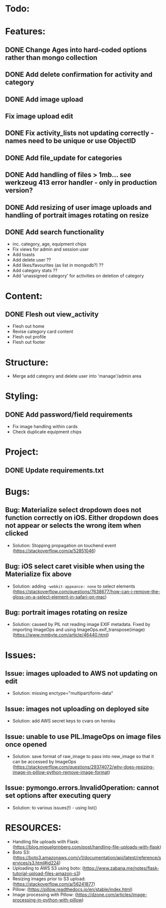 # Todo:

# Features:

## DONE Change Ages into hard-coded options rather than mongo collection
## DONE Add delete confirmation for activity and category
## DONE Add image upload
## Fix image upload edit
## DONE Fix activity_lists not updating correctly - names need to be unique or use ObjectID
## DONE Add file_update for categories
## DONE Add handling of files > 1mb... see werkzeug 413 error handler - only in production version?
## DONE Add resizing of user image uploads and handling of portrait images rotating on resize
## DONE Add search functionality
  - inc. category, age, equipment chips
- Fix views for admin and session user
- Add toasts
- Add delete user ??
- Add likes/favourites (as list in mongodb?) ??
- Add category stats ??
- Add 'unassigned category' for activities on deletion of category


# Content:

## DONE Flesh out view_activity
- Flesh out home
- Revise category card content
- Flesh out profile
- Flesh out footer

# Structure:

- Merge add category and delete user into 'manage'/admin area

# Styling:

## DONE Add password/field requirements
- Fix image handling within cards
- Check duplicate equipment chips

# Project:

## DONE Update requirements.txt




# Bugs:

## Bug: Materialize select dropdown does not function correctly on iOS. Either dropdown does not appear or selects the wrong item when clicked
- Solution: Stopping propagation on touchend event (https://stackoverflow.com/a/52851046)

## Bug: iOS select caret visible when using the Materialize fix above
- Solution: adding `-webkit-appeance: none` to select elements (https://stackoverflow.com/questions/7638677/how-can-i-remove-the-gloss-on-a-select-element-in-safari-on-mac)

## Bug: portrait images rotating on resize
- Solution: caused by PIL not reading image EXIF metadata. Fixed by importing ImageOps and using ImageOps.exif_transpose(image) (https://www.mmbyte.com/article/46440.html)

# Issues:

## Issue: images uploaded to AWS not updating on edit
- Solution: missing enctype="multipart/form-data"

## Issue: images not uploading on deployed site
- Solution: add AWS secret keys to cvars on heroku

## Issue: unable to use PIL.ImageOps on image files once opened
- Solution: save format of raw_image to pass into new_image so that it can be accessed by ImageOps (https://stackoverflow.com/questions/29374072/why-does-resizing-image-in-pillow-python-remove-image-format)

## Issue: pymongo.errors.InvalidOperation: cannot set options after executing query
- Solution: to various issues(!) - using list()




# RESOURCES:

- Handling file uploads with Flask: (https://blog.miguelgrinberg.com/post/handling-file-uploads-with-flask)
- Boto S3: (https://boto3.amazonaws.com/v1/documentation/api/latest/reference/services/s3.html#id224)
- Uploading to AWS S3 using boto: (https://www.zabana.me/notes/flask-tutorial-upload-files-amazon-s3)
- Resizing images prior to S3 upload: (https://stackoverflow.com/a/56241877)
- Pillow: (https://pillow.readthedocs.io/en/stable/index.html)
- Image processing with Pillow: (https://dzone.com/articles/image-processing-in-python-with-pillow)